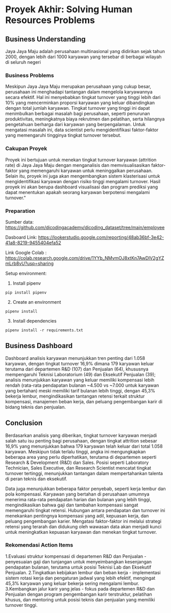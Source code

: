 # Proyek Akhir: Solving Human Resources Problems

## Business Understanding
Jaya Jaya Maju adalah perusahaan multinasional yang didirikan sejak tahun 2000, dengan lebih dari 1000 karyawan yang tersebar di berbagai wilayah di seluruh negeri

### Business Problems
Meskipun Jaya Jaya Maju merupakan perusahaan yang cukup besar, perusahaan ini menghadapi tantangan dalam mengelola karyawannya secara efektif. Hal ini menyebabkan tingkat turnover yang tinggi lebih dari 10% yang mencerminkan proporsi karyawan yang keluar dibandingkan dengan total jumlah karyawan. Tingkat turnover yang tinggi ini dapat menimbulkan berbagai masalah bagi perusahaan, seperti penurunan produktivitas, meningkatnya biaya rekrutmen dan pelatihan, serta hilangnya pengetahuan berharga dari karyawan yang berpengalaman. Untuk mengatasi masalah ini, data scientist perlu mengidentifikasi faktor-faktor yang memengaruhi tingginya tingkat turnover tersebut.

### Cakupan Proyek
Proyek ini bertujuan untuk menekan tingkat turnover karyawan (attrition rate) di Jaya Jaya Maju dengan menganalisis dan memvisualisasikan faktor-faktor yang memengaruhi karyawan untuk meninggalkan perusahaan. Selain itu, proyek ini juga akan mengembangkan sistem klasterisasi untuk mengidentifikasi karyawan dengan risiko tinggi mengalami turnover. Hasil proyek ini akan berupa dashboard visualisasi dan program prediksi yang dapat menentukan apakah seorang karyawan berpotensi mengalami turnover."

### Preparation

Sumber data: https://github.com/dicodingacademy/dicoding_dataset/tree/main/employee

Dasboard Link: https://lookerstudio.google.com/reporting/48ab36bf-3e42-41a8-8219-9455404efa52

Link Google Colab : https://colab.research.google.com/drive/1YYb_NMvmOJ8xtKn7AwDlV2gYZmLrb8vU?usp=sharing

Setup environment:

1. Install pipenv
```
pip install pipenv
```

2. Create an environment 
```
pipenv install
```

3. Install dependencies
```
pipenv install -r requirements.txt
```

## Business Dashboard
Dashboard analisis karyawan menunjukkan tren penting dari 1.058 karyawan, dengan tingkat turnover 16,9% dimana 179 karyawan keluar terutama dari departemen R&D (107) dan Penjualan (64), khususnya mempengaruhi Teknisi Laboratorium (49) dan Eksekutif Penjualan (39); analisis menunjukkan karyawan yang keluar memiliki kompensasi lebih rendah (rata-rata pendapatan bulanan ~4.500 vs ~7.000 untuk karyawan yang bertahan) meski memiliki tarif bulanan lebih tinggi, dengan 45,3% bekerja lembur, mengindikasikan tantangan retensi terkait struktur kompensasi, manajemen beban kerja, dan peluang pengembangan karir di bidang teknis dan penjualan.

## Conclusion
Berdasarkan analisis yang diberikan, tingkat turnover karyawan menjadi salah satu isu penting bagi perusahaan, dengan tingkat attrition sebesar 16,9% yang menunjukkan bahwa 179 karyawan telah keluar dari total 1.058 karyawan. Meskipun tidak terlalu tinggi, angka ini mengungkapkan beberapa area yang perlu diperhatikan, terutama di departemen seperti Research & Development (R&D) dan Sales. Posisi seperti Laboratory Technician, Sales Executive, dan Research Scientist mencatat tingkat turnover tertinggi, menunjukkan tantangan dalam mempertahankan talenta di peran teknis dan eksekutif.

Data juga menunjukkan beberapa faktor penyebab, seperti kerja lembur dan pola kompensasi. Karyawan yang bertahan di perusahaan umumnya menerima rata-rata pendapatan harian dan bulanan yang lebih tinggi, mengindikasikan bahwa gaji dan tambahan kompensasi sangat memengaruhi tingkat retensi. Hubungan antara pendapatan dan turnover ini menekankan pentingnya kompensasi yang adil, kepuasan kerja, dan peluang pengembangan karier. Mengatasi faktor-faktor ini melalui strategi retensi yang terarah dan didukung oleh wawasan data akan menjadi kunci untuk meningkatkan kepuasan karyawan dan menekan tingkat turnover.

### Rekomendasi Action Items
1.Evaluasi struktur kompensasi di departemen R&D dan Penjualan - penyesuaian gaji dan tunjangan untuk menyeimbangkan kesenjangan pendapatan bulanan, terutama untuk posisi Teknisi Lab dan Eksekutif Penjualan.
2.Tingkatkan kebijakan lembur dan beban kerja - implementasi sistem rotasi kerja dan pengaturan jadwal yang lebih efektif, mengingat 45,3% karyawan yang keluar bekerja sering mengalami lembur.
3.Kembangkan jalur karir yang jelas - fokus pada departemen R&D dan Penjualan dengan program pengembangan karir terstruktur, pelatihan khusus, dan mentoring untuk posisi teknis dan penjualan yang memiliki turnover tinggi.
